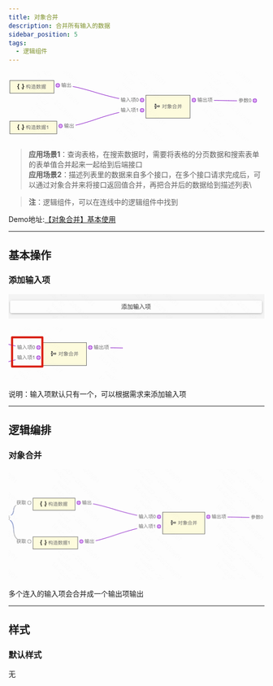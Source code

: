 ```yaml
---
title: 对象合并
description: 合并所有输入的数据
sidebar_position: 5
tags:
  - 逻辑组件
---
```


![Alt text](img/image.png)


> **应用场景1**：查询表格，在搜索数据时，需要将表格的分页数据和搜索表单的表单值合并起来一起给到后端接口\
**应用场景2**：描述列表里的数据来自多个接口，在多个接口请求完成后，可以通过对象合并来将接口返回值合并，再把合并后的数据给到描述列表\

>**注**：逻辑组件，可以在连线中的逻辑组件中找到

Demo地址:[【对象合并】基本使用](https://my.mybricks.world/mybricks-app-pcspa/index.html?id=473923609673797)

----

## 基本操作
### 添加输入项
![Alt text](img/image-1.png)

![Alt text](img/image-2.png)

说明：输入项默认只有一个，可以根据需求来添加输入项

----

## 逻辑编排
### 对象合并
![Alt text](img/image-3.png)

多个连入的输入项会合并成一个输出项输出

----

## 样式
### 默认样式
无